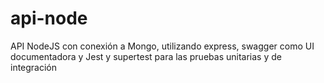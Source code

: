 # api-node

API NodeJS con conexión a Mongo, utilizando express, swagger como UI documentadora y Jest y supertest para las pruebas unitarias y de integración
